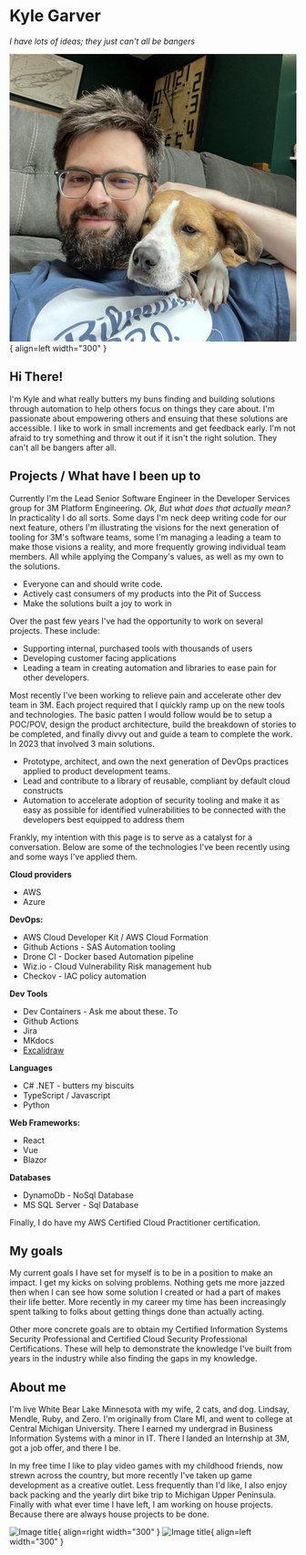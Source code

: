 # Kyle Garver
*I have lots of ideas; they just can't all be bangers*

![Image title](./assets/me.webp){ align=left width="300" }

## Hi There!

I'm Kyle and what really butters my buns finding and building solutions through automation to help others focus on things they care about. I'm passionate about empowering others and ensuing that these solutions are accessible. I like to work in small increments and get feedback early.  I'm not afraid to try something and throw it out if it isn't the right solution.  They can't all be bangers after all.


## Projects / What have I been up to

Currently I'm the Lead Senior Software Engineer in the Developer Services group for 3M Platform Engineering.  *Ok, But what does that actually mean?* In practicality I do all sorts. Some days I'm neck deep writing code for our next feature, others I'm illustrating the visions for the next generation of tooling for 3M's software teams, some I'm managing a leading a team to make those visions a reality, and more frequently growing individual team members.  All while applying the Company's values, as well as my own to the solutions. 

- Everyone can and should write code.
- Actively cast consumers of my products into the Pit of Success
- Make the solutions built a joy to work in

Over the past few years I've had the opportunity to work on several projects. These include: 

- Supporting internal, purchased tools with thousands of users
- Developing customer facing applications
- Leading a team in creating automation and libraries to ease pain for other developers.


Most recently I've been working to relieve pain and accelerate other dev team in 3M.  Each project required that I quickly ramp up on the new tools and technologies.  The basic patten I would follow would be to setup a POC/POV, design the product architecture, build the breakdown of stories to be completed, and finally divvy out and guide a team to complete the work.  In 2023 that involved 3 main solutions. 

- Prototype, architect, and own the next generation of DevOps practices applied to product development teams. 
- Lead and contribute to a library of reusable, compliant by default cloud constructs 
- Automation to accelerate adoption of security tooling and make it as easy as possible for identified vulnerabilities to be connected with the developers best equipped to address them 

Frankly, my intention with this page is to serve as a catalyst for a conversation.  Below are some of the technologies I've been recently using and some ways I've applied them. 

**Cloud providers**

- AWS 
- Azure

**DevOps:**

- AWS Cloud Developer Kit / AWS Cloud Formation
- Github Actions - SAS Automation tooling
- Drone CI - Docker based Automation pipeline
- Wiz.io - Cloud Vulnerability Risk management hub 
- Checkov - IAC policy automation

**Dev Tools**

- Dev Containers - Ask me about these. To  
- Github Actions 
- Jira
- MKdocs
- [Excalidraw](./assets/Falcon2LifeOfDeveloper.png)

**Languages**

- C# .NET - butters my biscuits
- TypeScript / Javascript
- Python

**Web Frameworks:**

- React 
- Vue
- Blazor

**Databases**

- DynamoDb - NoSql Database
- MS SQL Server - Sql Database

Finally, I do have my AWS Certified Cloud Practitioner certification.

## My goals

My current goals I have set for myself is to be in a position to make an impact. I get my kicks on solving problems. Nothing gets me more jazzed then when I can see how some solution I created or had a part of makes their life better.  More recently in my career my time has been increasingly spent talking to folks about getting things done than actually acting.  

Other more concrete goals are to obtain my Certified Information Systems Security Professional and Certified Cloud Security Professional Certifications. These will help to demonstrate the knowledge I've built from years in the industry while also finding the gaps in my knowledge.  

## About me

I'm live White Bear Lake Minnesota with my wife, 2 cats, and dog. Lindsay, Mendle, Ruby, and Zero.  I'm originally from Clare MI, and went to college at Central Michigan University. There I earned my undergrad in Business Information Systems with a minor in IT. There I landed an Internship at 3M, got a job offer, and there I be. 

In my free time I like to play video games with my childhood friends, now strewn across the country, but more recently I've taken up game development as a creative outlet.  Less frequently than I'd like, I also enjoy back packing and the yearly dirt bike trip to Michigan Upper Peninsula.  Finally with what ever time I have left, I am working on house projects.  Because there are always house projects to be done. 

![Image title](./assets/LindsayKyleIsleRoyal.png){ align=right width="300" }
![Image title](./assets/MendleRuby.png){ align=left width="300" }
